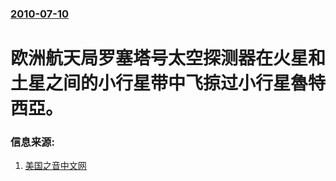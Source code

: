 ### [2010-07-10](/news/2010/07/10/index.md)

##### 
#  欧洲航天局罗塞塔号太空探测器在火星和土星之间的小行星带中飞掠过小行星魯特西亞。




### 信息来源:

1. [美国之音中文网](https://web.archive.org/web/20100716181630/http://www1.voanews.com/chinese/news/20100710-Eruope-Asteroid-98177069.html)
